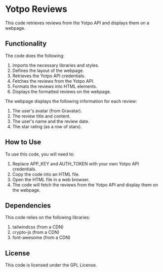# Yotpo Reviews
This code retrieves reviews from the Yotpo API and displays them on a webpage.

## Functionality

The code does the following:

1. Imports the necessary libraries and styles.
1. Defines the layout of the webpage.
1. Retrieves the Yotpo API credentials.
1. Fetches the reviews from the Yotpo API.
1. Formats the reviews into HTML elements.
1. Displays the formatted reviews on the webpage.

The webpage displays the following information for each review:

1. The user's avatar (from Gravatar).
1. The review title and content.
1. The user's name and the review date.
1. The star rating (as a row of stars).

## How to Use

To use this code, you will need to:

1. Replace APP_KEY and AUTH_TOKEN with your own Yotpo API credentials.
1. Copy the code into an HTML file.
1. Open the HTML file in a web browser.
1. The code will fetch the reviews from the Yotpo API and display them on the webpage.

## Dependencies

This code relies on the following libraries:

1. tailwindcss (from a CDN)
1. crypto-js (from a CDN)
1. font-awesome (from a CDN)

## License
This code is licensed under the GPL License.
